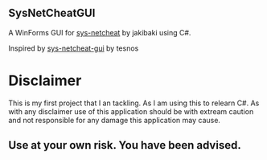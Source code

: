 ## SysNetCheatGUI
A WinForms GUI for [sys-netcheat](https://github.com/jakibaki/sys-netcheat) by jakibaki using C#.

Inspired by [sys-netcheat-gui](https://github.com/tesnos/sys-netcheat-gui) by tesnos
# Disclaimer 
This is my first project that I an tackling.
As I am using this to relearn C#.
As with any disclaimer use of this application
should be with extream caution and not responsible
for any damage this application may cause.
## Use at your own risk. You have been advised.


